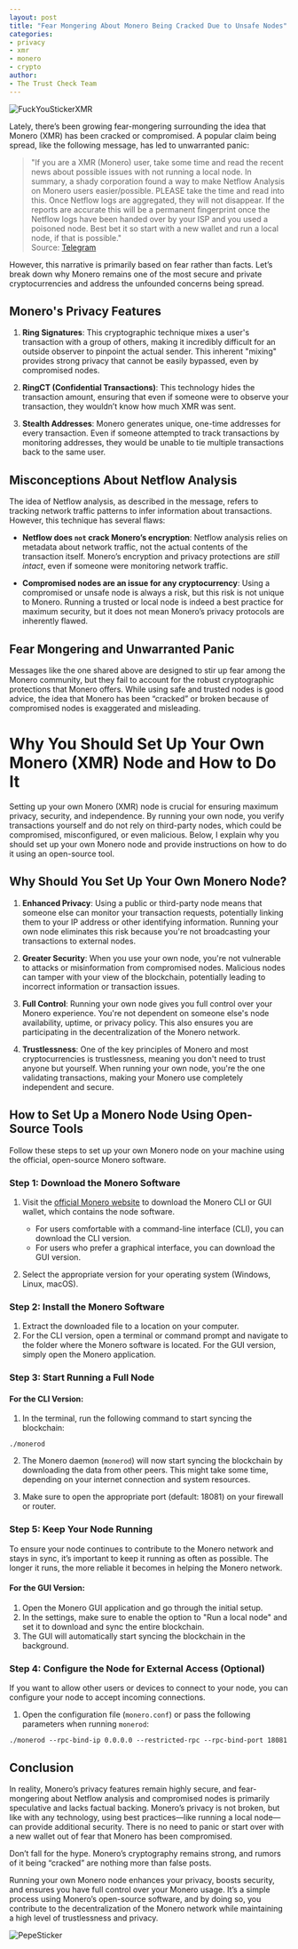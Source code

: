 ```yaml
---
layout: post
title: "Fear Mongering About Monero Being Cracked Due to Unsafe Nodes"
categories: 
- privacy
- xmr
- monero
- crypto
author:
- The Trust Check Team
---
```


![FuckYouStickerXMR](/assets/images/FuckYouStickerXMR.png)

Lately, there’s been growing fear-mongering surrounding the idea that Monero (XMR) has been cracked or compromised. A popular claim being spread, like the following message, has led to unwarranted panic:

> "If you are a XMR (Monero) user, take some time and read the recent news about possible issues with not running a local node. In summary, a shady corporation found a way to make Netflow Analysis on Monero users easier/possible. PLEASE take the time and read into this. Once Netflow logs are aggregated, they will not disappear. If the reports are accurate this will be a permanent fingerprint once the Netflow logs have been handed over by your ISP and you used a poisoned node. Best bet it so start with a new wallet and run a local node, if that is possible."  
> Source: [Telegram](https://t.me/+YRLqvlnUI84zNzZl)

However, this narrative is primarily based on fear rather than facts. Let’s break down why Monero remains one of the most secure and private cryptocurrencies and address the unfounded concerns being spread.

## Monero's Privacy Features
1. **Ring Signatures**: This cryptographic technique mixes a user's transaction with a group of others, making it incredibly difficult for an outside observer to pinpoint the actual sender. This inherent "mixing" provides strong privacy that cannot be easily bypassed, even by compromised nodes.

2. **RingCT (Confidential Transactions)**: This technology hides the transaction amount, ensuring that even if someone were to observe your transaction, they wouldn’t know how much XMR was sent.

3. **Stealth Addresses**: Monero generates unique, one-time addresses for every transaction. Even if someone attempted to track transactions by monitoring addresses, they would be unable to tie multiple transactions back to the same user.

## Misconceptions About Netflow Analysis

The idea of Netflow analysis, as described in the message, refers to tracking network traffic patterns to infer information about transactions. However, this technique has several flaws:

- **Netflow does `not` crack Monero’s encryption**: Netflow analysis relies on metadata about network traffic, not the actual contents of the transaction itself. Monero’s encryption and privacy protections are *still intact*, even if someone were monitoring network traffic.

- **Compromised nodes are an issue for any cryptocurrency**: Using a compromised or unsafe node is always a risk, but this risk is not unique to Monero. Running a trusted or local node is indeed a best practice for maximum security, but it does not mean Monero’s privacy protocols are inherently flawed.

## Fear Mongering and Unwarranted Panic

Messages like the one shared above are designed to stir up fear among the Monero community, but they fail to account for the robust cryptographic protections that Monero offers. While using safe and trusted nodes is good advice, the idea that Monero has been “cracked” or broken because of compromised nodes is exaggerated and misleading.

# Why You Should Set Up Your Own Monero (XMR) Node and How to Do It

Setting up your own Monero (XMR) node is crucial for ensuring maximum privacy, security, and independence. By running your own node, you verify transactions yourself and do not rely on third-party nodes, which could be compromised, misconfigured, or even malicious. Below, I explain why you should set up your own Monero node and provide instructions on how to do it using an open-source tool.

## Why Should You Set Up Your Own Monero Node?

1. **Enhanced Privacy**: Using a public or third-party node means that someone else can monitor your transaction requests, potentially linking them to your IP address or other identifying information. Running your own node eliminates this risk because you're not broadcasting your transactions to external nodes.

2. **Greater Security**: When you use your own node, you're not vulnerable to attacks or misinformation from compromised nodes. Malicious nodes can tamper with your view of the blockchain, potentially leading to incorrect information or transaction issues.

3. **Full Control**: Running your own node gives you full control over your Monero experience. You're not dependent on someone else's node availability, uptime, or privacy policy. This also ensures you are participating in the decentralization of the Monero network.

4. **Trustlessness**: One of the key principles of Monero and most cryptocurrencies is trustlessness, meaning you don't need to trust anyone but yourself. When running your own node, you're the one validating transactions, making your Monero use completely independent and secure.

## How to Set Up a Monero Node Using Open-Source Tools

Follow these steps to set up your own Monero node on your machine using the official, open-source Monero software.

### Step 1: Download the Monero Software

1. Visit the [official Monero website](https://www.getmonero.org/downloads/) to download the Monero CLI or GUI wallet, which contains the node software.
   - For users comfortable with a command-line interface (CLI), you can download the CLI version.
   - For users who prefer a graphical interface, you can download the GUI version.

2. Select the appropriate version for your operating system (Windows, Linux, macOS).

### Step 2: Install the Monero Software

1. Extract the downloaded file to a location on your computer.
2. For the CLI version, open a terminal or command prompt and navigate to the folder where the Monero software is located. For the GUI version, simply open the Monero application.

### Step 3: Start Running a Full Node

#### For the CLI Version:
1. In the terminal, run the following command to start syncing the blockchain:
```
./monerod
```
2. The Monero daemon (`monerod`) will now start syncing the blockchain by downloading the data from other peers. This might take some time, depending on your internet connection and system resources.

3. Make sure to open the appropriate port (default: 18081) on your firewall or router.

### Step 5: Keep Your Node Running

To ensure your node continues to contribute to the Monero network and stays in sync, it’s important to keep it running as often as possible. The longer it runs, the more reliable it becomes in helping the Monero network.

#### For the GUI Version:
1. Open the Monero GUI application and go through the initial setup.
2. In the settings, make sure to enable the option to "Run a local node" and set it to download and sync the entire blockchain.
3. The GUI will automatically start syncing the blockchain in the background.

### Step 4: Configure the Node for External Access (Optional)

If you want to allow other users or devices to connect to your node, you can configure your node to accept incoming connections.

1. Open the configuration file (`monero.conf`) or pass the following parameters when running `monerod`:
```
./monerod --rpc-bind-ip 0.0.0.0 --restricted-rpc --rpc-bind-port 18081
```

## Conclusion

In reality, Monero’s privacy features remain highly secure, and fear-mongering about Netflow analysis and compromised nodes is primarily speculative and lacks factual backing. Monero’s privacy is not broken, but like with any technology, using best practices—like running a local node—can provide additional security. There is no need to panic or start over with a new wallet out of fear that Monero has been compromised.

Don’t fall for the hype. Monero’s cryptography remains strong, and rumors of it being “cracked” are nothing more than false posts.

Running your own Monero node enhances your privacy, boosts security, and ensures you have full control over your Monero usage. It’s a simple process using Monero’s open-source software, and by doing so, you contribute to the decentralization of the Monero network while maintaining a high level of trustlessness and privacy.

![PepeSticker](/assets/images/PepeStickerXMR.webp)
